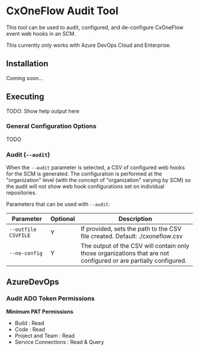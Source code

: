 # CxOneFlow Audit Tool

This tool can be used to audit, configured, and de-configure CxOneFlow event web hooks in an SCM.

This currently only works with Azure DevOps Cloud and Enterprise.

## Installation

Coming soon...

## Executing

TODO: Show help output here

### General Configuration Options

TODO

### Audit (`--audit`)

When the `--audit` parameter is selected, a CSV of configured web hooks
for the SCM is generated.  The configuration is performed at the "organization" level
(with the concept of "organization" varying by SCM) so the audit will not
show web hook configurations set on individual repositories.

Parameters that can be used with `--audit`:

|Parameter|Optional|Description|
|-|-|-|
| `--outfile CSVFILE` |Y|If provided, sets the path to the CSV file created.  Default: ./cxoneflow.csv |
| `--no-config` |Y|The output of the CSV will contain only those organizations that are not configured or are partially configured.|


## AzureDevOps

### Audit ADO Token Permissions

**Minimum PAT Permissions**
* Build : Read
* Code : Read
* Project and Team : Read
* Service Connections : Read & Query
